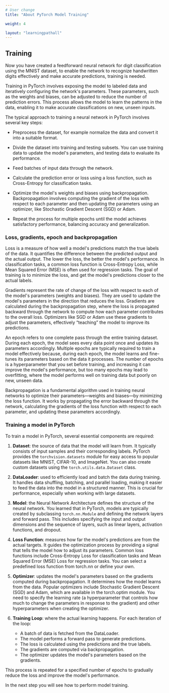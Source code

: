 ```yaml
---
# User change
title: "About PyTorch Model Training"

weight: 4

layout: "learningpathall"
---
```


## Training

Now you have created a feedforward neural network for digit classification using the MNIST dataset, to enable the network to recognize handwritten digits effectively and make accurate predictions, training is needed. 

Training in PyTorch involves exposing the model to labeled data and iteratively configuring the network's parameters. These parameters, such as the weights and biases, can be adjusted to reduce the number of prediction errors. This process allows the model to learn the patterns in the data, enabling it to make accurate classifications on new, unseen inputs.

The typical approach to training a neural network in PyTorch involves several key steps: 

* Preprocess the dataset, for example normalize the data and convert it into a suitable format.

* Divide the dataset into training and testing subsets. You can use training data to update the model's parameters, and testing data to evaluate its performance.

* Feed batches of input data through the network.

* Calculate the prediction error or loss using a loss function, such as Cross-Entropy for classification tasks.

* Optimize the model's weights and biases using backpropagation. Backpropagation involves computing the gradient of the loss with respect to each parameter and then updating the parameters using an optimizer, like Stochastic Gradient Descent (SGD) or Adam.

* Repeat the process for multiple epochs until the model achieves satisfactory performance, balancing accuracy and generalization.

### Loss, gradients, epoch and backpropagation

Loss is a measure of how well a model's predictions match the true labels of the data. It quantifies the difference between the predicted output and the actual output. The lower the loss, the better the model's performance. In classification tasks, a common loss function is Cross-Entropy Loss, while Mean Squared Error (MSE) is often used for regression tasks. The goal of training is to minimize the loss, and get the model's predictions closer to the actual labels.

Gradients represent the rate of change of the loss with respect to each of the model's parameters (weights and biases). They are used to update the model's parameters in the direction that reduces the loss. Gradients are calculated during the backpropagation step, where the loss is propagated backward through the network to compute how each parameter contributes to the overall loss. Optimizers like SGD or Adam use these gradients to adjust the parameters, effectively “teaching” the model to improve its predictions.

An epoch refers to one complete pass through the entire training dataset. During each epoch, the model sees every data point once and updates its parameters accordingly. Multiple epochs are typically required to train a model effectively because, during each epoch, the model learns and fine-tunes its parameters based on the data it processes. The number of epochs is a hyperparameter that you set before training, and increasing it can improve the model's performance, but too many epochs may lead to overfitting, where the model performs well on training data but poorly on new, unseen data.

Backpropagation is a fundamental algorithm used in training neural networks to optimize their parameters—weights and biases—by minimizing the loss function. It works by propagating the error backward through the network, calculating the gradients of the loss function with respect to each parameter, and updating these parameters accordingly.

### Training a model in PyTorch

To train a model in PyTorch, several essential components are required:

1. **Dataset**: the source of data that the model will learn from. It typically consists of input samples and their corresponding labels. PyTorch provides the `torchvision.datasets` module for easy access to popular datasets like MNIST, CIFAR-10, and ImageNet. You can also create custom datasets using the `torch.utils.data.Dataset` class.

2. **DataLoader**: used to efficiently load and batch the data during training. It handles data shuffling, batching, and parallel loading, making it easier to feed the data into the model in a structured manner. This is crucial for performance, especially when working with large datasets.

3. **Model**: the Neural Network Architecture defines the structure of the neural network. You learned that in PyTorch, models are typically created by subclassing `torch.nn.Module` and defining the network layers and forward pass. This includes specifying the input and output dimensions and the sequence of layers, such as linear layers, activation functions, and dropout.

4. **Loss Function**: measures how far the model's predictions are from the actual targets. It guides the optimization process by providing a signal that tells the model how to adjust its parameters. Common loss functions include Cross-Entropy Loss for classification tasks and Mean Squared Error (MSE) Loss for regression tasks. You can select a predefined loss function from torch.nn or define your own.

5. **Optimizer**: updates the model's parameters based on the gradients computed during backpropagation. It determines how the model learns from the data. Popular optimizers include Stochastic Gradient Descent (SGD) and Adam, which are available in the torch.optim module. You need to specify the learning rate (a hyperparameter that controls how much to change the parameters in response to the gradient) and other hyperparameters when creating the optimizer.

6. **Training Loop**: where the actual learning happens. For each iteration of the loop:
    * A batch of data is fetched from the DataLoader.
    * The model performs a forward pass to generate predictions.
    * The loss is calculated using the predictions and the true labels.
    * The gradients are computed via backpropagation.
    * The optimizer updates the model's parameters based on the gradients.

This process is repeated for a specified number of epochs to gradually reduce the loss and improve the model's performance.

In the next step you will see how to perform model training.
